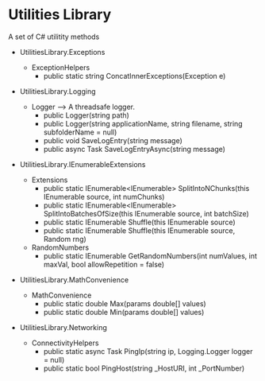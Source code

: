 ﻿# Utilities Library

A set of C# utilitity methods

* UtilitiesLibrary.Exceptions
  * ExceptionHelpers
    * public static string ConcatInnerExceptions(Exception e)

* UtilitiesLibrary.Logging
  * Logger --> A threadsafe logger.
    * public Logger(string path)
    * public Logger(string applicationName, string filename, string subfolderName = null)
    * public void SaveLogEntry(string message)
    * public async Task SaveLogEntryAsync(string message)

* UtilitiesLibrary.IEnumerableExtensions
  * Extensions
    * public static IEnumerable<IEnumerable<T>> SplitIntoNChunks<T>(this IEnumerable<T> source, int numChunks)
    * public static IEnumerable<IEnumerable<T>> SplitIntoBatchesOfSize<T>(this IEnumerable<T> source, int batchSize)
    * public static IEnumerable<T> Shuffle<T>(this IEnumerable<T> source)
    * public static IEnumerable<T> Shuffle<T>(this IEnumerable<T> source, Random rng)
  * RandomNumbers
    * public static IEnumerable<int> GetRandomNumbers(int numValues, int maxVal, bool allowRepetition = false)

* UtilitiesLibrary.MathConvenience
  * MathConvenience
      * public static double Max(params double[] values)
      * public static double Min(params double[] values)

* UtilitiesLibrary.Networking
  * ConnectivityHelpers
    * public static async Task<IPStatus> PingIp(string ip, Logging.Logger logger = null)
    * public static bool PingHost(string _HostURI, int _PortNumber)